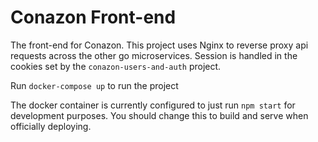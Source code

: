# Conazon Front-end

The front-end for Conazon. This project uses Nginx to reverse proxy api requests across the other go microservices. Session is handled in the cookies set by the `conazon-users-and-auth` project.

Run `docker-compose up` to run the project

The docker container is currently configured to just run `npm start` for development purposes. You should change this to build and serve when officially deploying.
